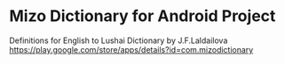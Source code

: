 Mizo Dictionary for Android Project
==============

Definitions for English to Lushai Dictionary by J.F.Laldailova
https://play.google.com/store/apps/details?id=com.mizodictionary
